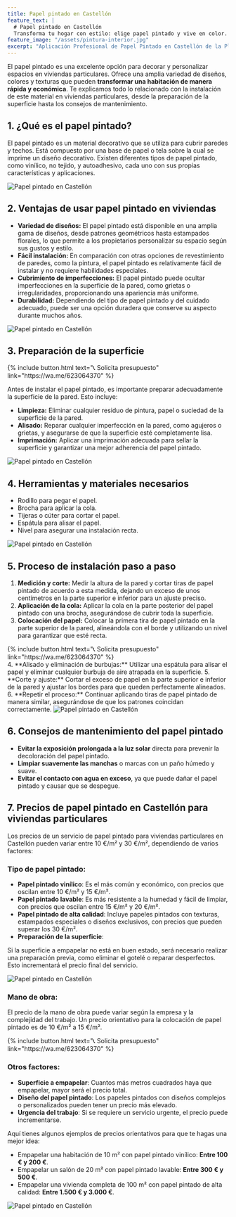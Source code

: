 ```yaml
---
title: Papel pintado en Castellón
feature_text: |
  # Papel pintado en Castellón
  Transforma tu hogar con estilo: elige papel pintado y vive en color.
feature_image: "/assets/pintura-interior.jpg"
excerpt: "Aplicación Profesional de Papel Pintado en Castellón de la Plana y provincia."
---
```


El papel pintado es una excelente opción para decorar y personalizar espacios en viviendas particulares. Ofrece una amplia variedad de diseños, colores y texturas que pueden **transformar una habitación de manera rápida y económica**. Te explicamos todo lo relacionado con la instalación de este material en viviendas particulares, desde la preparación de la superficie hasta los consejos de mantenimiento.

## 1. ¿Qué es el papel pintado?

El papel pintado es un material decorativo que se utiliza para cubrir paredes y techos. Está compuesto por una base de papel o tela sobre la cual se imprime un diseño decorativo. Existen diferentes tipos de papel pintado, como vinílico, no tejido, y autoadhesivo, cada uno con sus propias características y aplicaciones.

<img src="/assets/papel pintado en castellon 1.jpeg" alt="Papel pintado en Castellón" class="center2">


## 2. Ventajas de usar papel pintado en viviendas

- **Variedad de diseños:** El papel pintado está disponible en una amplia gama de diseños, desde patrones geométricos hasta estampados florales, lo que permite a los propietarios personalizar su espacio según sus gustos y estilo.
- **Fácil instalación:** En comparación con otras opciones de revestimiento de paredes, como la pintura, el papel pintado es relativamente fácil de instalar y no requiere habilidades especiales.
- **Cubrimiento de imperfecciones:** El papel pintado puede ocultar imperfecciones en la superficie de la pared, como grietas o irregularidades, proporcionando una apariencia más uniforme.
- **Durabilidad:** Dependiendo del tipo de papel pintado y del cuidado adecuado, puede ser una opción duradera que conserve su aspecto durante muchos años.

<img src="/assets/papel pintado en castellon 2.jpeg" alt="Papel pintado en Castellón" class="center2">


## 3. Preparación de la superficie

<div class="center2">
{% include button.html text="📞 Solicita presupuesto" link="https://wa.me/623064370" %}
</div>

Antes de instalar el papel pintado, es importante preparar adecuadamente la superficie de la pared. Esto incluye:

- **Limpieza:** Eliminar cualquier residuo de pintura, papel o suciedad de la superficie de la pared.
- **Alisado:** Reparar cualquier imperfección en la pared, como agujeros o grietas, y asegurarse de que la superficie esté completamente lisa.
- **Imprimación:** Aplicar una imprimación adecuada para sellar la superficie y garantizar una mejor adherencia del papel pintado.

<img src="/assets/papel pintado en castellon 3.jpeg" alt="Papel pintado en Castellón" class="center2">


## 4. Herramientas y materiales necesarios

- Rodillo para pegar el papel.
- Brocha para aplicar la cola.
- Tijeras o cúter para cortar el papel.
- Espátula para alisar el papel.
- Nivel para asegurar una instalación recta.

<img src="/assets/papel pintado en castellon 4.jpeg" alt="Papel pintado en Castellón" class="center2">


## 5. Proceso de instalación paso a paso

1. **Medición y corte:** Medir la altura de la pared y cortar tiras de papel pintado de acuerdo a esta medida, dejando un exceso de unos centímetros en la parte superior e inferior para un ajuste preciso.
2. **Aplicación de la cola:** Aplicar la cola en la parte posterior del papel pintado con una brocha, asegurándose de cubrir toda la superficie.
3. **Colocación del papel:** Colocar la primera tira de papel pintado en la parte superior de la pared, alineándola con el borde y utilizando un nivel para garantizar que esté recta.
<div class="center2">
{% include button.html text="📞 Solicita presupuesto" link="https://wa.me/623064370" %}
</div>
4. **Alisado y eliminación de burbujas:** Utilizar una espátula para alisar el papel y eliminar cualquier burbuja de aire atrapada en la superficie.
5. **Corte y ajuste:** Cortar el exceso de papel en la parte superior e inferior de la pared y ajustar los bordes para que queden perfectamente alineados.
6. **Repetir el proceso:** Continuar aplicando tiras de papel pintado de manera similar, asegurándose de que los patrones coincidan correctamente.

<img src="/assets/papel pintado en castellon 5.jpeg" alt="Papel pintado en Castellón" class="center2">


## 6. Consejos de mantenimiento del papel pintado

- **Evitar la exposición prolongada a la luz solar** directa para prevenir la decoloración del papel pintado.
- **Limpiar suavemente las manchas** o marcas con un paño húmedo y suave.
- **Evitar el contacto con agua en exceso**, ya que puede dañar el papel pintado y causar que se despegue.

## 7. Precios de papel pintado en Castellón para viviendas particulares

Los precios de un servicio de papel pintado para viviendas particulares en Castellón pueden variar entre 10 €/m² y 30 €/m², dependiendo de varios factores:

### Tipo de papel pintado:

- **Papel pintado vinílico**: Es el más común y económico, con precios que oscilan entre 10 €/m² y 15 €/m².
- **Papel pintado lavable**: Es más resistente a la humedad y fácil de limpiar, con precios que oscilan entre 15 €/m² y 20 €/m².
- **Papel pintado de alta calidad**: Incluye papeles pintados con texturas, estampados especiales o diseños exclusivos, con precios que pueden superar los 30 €/m².
- **Preparación de la superficie**:

Si la superficie a empapelar no está en buen estado, será necesario realizar una preparación previa, como eliminar el gotelé o reparar desperfectos. Esto incrementará el precio final del servicio.

<img src="/assets/papel pintado en castellon 6.jpeg" alt="Papel pintado en Castellón" class="center2">

### Mano de obra:

El precio de la mano de obra puede variar según la empresa y la complejidad del trabajo. Un precio orientativo para la colocación de papel pintado es de 10 €/m² a 15 €/m².

<div class="center2">
{% include button.html text="📞 Solicita presupuesto" link="https://wa.me/623064370" %}
</div>

### Otros factores:

- **Superficie a empapelar**: Cuantos más metros cuadrados haya que empapelar, mayor será el precio total.
- **Diseño del papel pintado**: Los papeles pintados con diseños complejos o personalizados pueden tener un precio más elevado.
- **Urgencia del trabajo**: Si se requiere un servicio urgente, el precio puede incrementarse.

Aquí tienes algunos ejemplos de precios orientativos para que te hagas una mejor idea:

- Empapelar una habitación de 10 m² con papel pintado vinílico: **Entre 100 € y 200 €**.
- Empapelar un salón de 20 m² con papel pintado lavable: **Entre 300 € y 500 €**.
- Empapelar una vivienda completa de 100 m² con papel pintado de alta calidad: **Entre 1.500 € y 3.000 €**.

<img src="/assets/papel pintado en castellon 7.jpeg" alt="Papel pintado en Castellón" class="center2">
